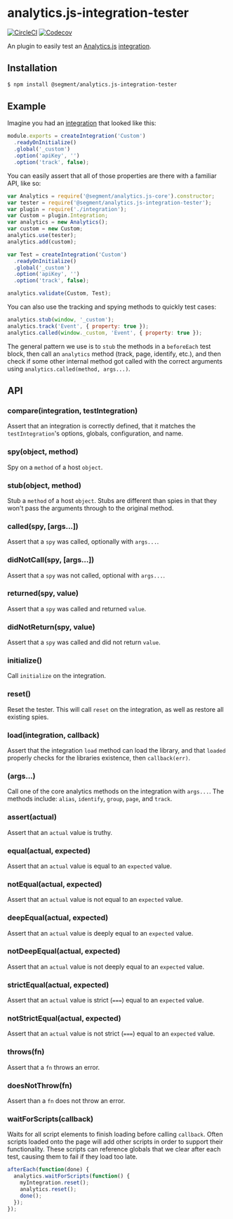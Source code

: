 # analytics.js-integration-tester

[![CircleCI](https://circleci.com/gh/segmentio/analytics.js-integration-tester.svg?style=shield&circle-token=0ac5c09784c18d17e17c2e522c880e1f5d971f1d)](https://circleci.com/gh/segmentio/analytics.js-integration-tester)
[![Codecov](https://img.shields.io/codecov/c/github/segmentio/analytics.js-integration-tester/master.svg?maxAge=2592000)](https://codecov.io/gh/segmentio/analytics.js-integration-tester)

An plugin to easily test an [Analytics.js](https://github.com/segmentio/analytics.js) [integration](https://github.com/segmentio/analytics.js-integration).

## Installation

```sh
$ npm install @segment/analytics.js-integration-tester
```

## Example

Imagine you had an [integration](https://github.com/segmentio/analytics.js-integration) that looked like this:

```js
module.exports = createIntegration('Custom')
  .readyOnInitialize()
  .global('_custom')
  .option('apiKey', '')
  .option('track', false);
```

You can easily assert that all of those properties are there with a familiar API, like so:

```js
var Analytics = require('@segment/analytics.js-core').constructor;
var tester = require('@segment/analytics.js-integration-tester');
var plugin = require('./integration');
var Custom = plugin.Integration;
var analytics = new Analytics();
var custom = new Custom;
analytics.use(tester);
analytics.add(custom);

var Test = createIntegration('Custom')
  .readyOnInitialize()
  .global('_custom')
  .option('apiKey', '')
  .option('track', false);

analytics.validate(Custom, Test);
```

You can also use the tracking and spying methods to quickly test cases:

```js
analytics.stub(window, '_custom');
analytics.track('Event', { property: true });
analytics.called(window._custom, 'Event', { property: true });
```

The general pattern we use is to `stub` the methods in a `beforeEach` test block, then call an `analytics` method (track, page, identify, etc.), and then check if some other internal method got called with the correct arguments using `analytics.called(method, args...)`.

## API

### compare(integration, testIntegration)

Assert that an integration is correctly defined, that it matches the `testIntegration`'s options, globals, configuration, and name.

### spy(object, method)

Spy on a `method` of a host `object`.

### stub(object, method)

Stub a `method` of a host `object`. Stubs are different than spies in that they won't pass the arguments through to the original method.

### called(spy, [args...])

Assert that a `spy` was called, optionally with `args...`.

### didNotCall(spy, [args...])

Assert that a `spy` was not called, optional with `args...`.

### returned(spy, value)

Assert that a `spy` was called and returned `value`.

### didNotReturn(spy, value)

Assert that a `spy` was called and did not return `value`.

### initialize()

Call `initialize` on the integration.

### reset()

Reset the tester. This will call `reset` on the integration, as well as restore all existing spies.

### load(integration, callback)

Assert that the integration `load` method can load the library, and that `loaded` properly checks for the libraries existence, then `callback(err)`.

### <method>(args...)

Call one of the core analytics methods on the integration with `args...`. The methods include: `alias`, `identify`, `group`, `page`, and `track`.

### assert(actual)

Assert that an `actual` value is truthy.

### equal(actual, expected)

Assert that an `actual` value is equal to an `expected` value.

### notEqual(actual, expected)

Assert that an `actual` value is not equal to an `expected` value.

### deepEqual(actual, expected)

Assert that an `actual` value is deeply equal to an `expected` value.

### notDeepEqual(actual, expected)

Assert that an `actual` value is not deeply equal to an `expected` value.

### strictEqual(actual, expected)

Assert that an `actual` value is strict (`===`) equal to an `expected` value.

### notStrictEqual(actual, expected)

Assert that an `actual` value is not strict (`===`) equal to an `expected` value.

### throws(fn)

Assert that a `fn` throws an error.

### doesNotThrow(fn)

Assert than a `fn` does not throw an error.

### waitForScripts(callback)

Waits for all script elements to finish loading before calling `callback`. Often scripts loaded onto the page will add other scripts in order to support their functionality. These scripts can reference globals that we clear after each test, causing them to fail if they load too late.

```js
afterEach(function(done) {
  analytics.waitForScripts(function() {
    myIntegration.reset();
    analytics.reset();
    done();
  });
});
```
